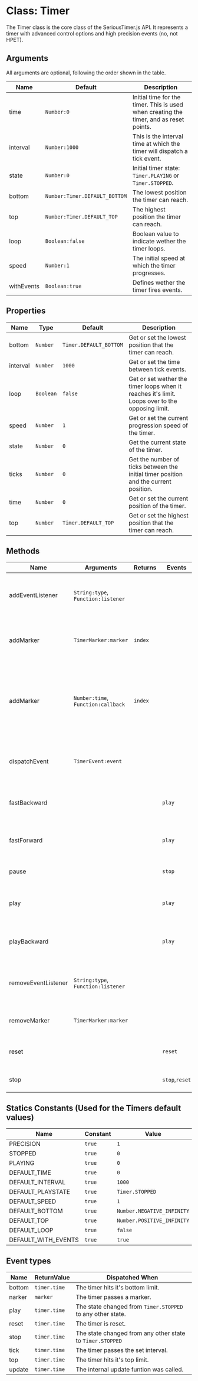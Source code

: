 # Class: Timer
The Timer class is the core class of the SeriousTimer.js API. It represents a timer with advanced control options and high precision events (no, not HPET).

## Arguments
All arguments are optional, following the order shown in the table.

Name       | Default                       | Description
-----------|-------------------------------|------------------------
time       | `Number:0`                    | Initial time for the timer. This is used when creating the timer, and as reset points.
interval   | `Number:1000`                 | This is the interval time at which the timer will dispatch a tick event.
state      | `Number:0`                    | Initial timer state: `Timer.PLAYING` or `Timer.STOPPED`.
bottom     | `Number:Timer.DEFAULT_BOTTOM` | The lowest position the timer can reach.
top        | `Number:Timer.DEFAULT_TOP`    | The highest position the timer can reach.
loop       | `Boolean:false`               | Boolean value to indicate wether the timer loops.
speed      | `Number:1`                    | The initial speed at which the timer progresses.
withEvents | `Boolean:true`                | Defines wether the timer fires events. 

## Properties
Name     | Type      | Default                 | Description
---------|-----------|-------------------------|--------------------------
bottom   | `Number`  | `Timer.DEFAULT_BOTTOM`  | Get or set the lowest position that the timer can reach.
interval | `Number`  | `1000`                  | Get or set the time between tick events.
loop     | `Boolean` | `false`                 | Get or set wether the timer loops when it reaches it's limit. Loops over to the opposing limit.
speed    | `Number`  | `1`                     | Get or set the current progression speed of the timer.
state    | `Number`  | `0`                     | Get the current state of the timer.
ticks    | `Number`  | `0`                     | Get the number of ticks between the initial timer position and the current position.
time     | `Number`  | `0`                     | Get or set the current position of the timer.
top      | `Number`  | `Timer.DEFAULT_TOP`     | Get or set the highest position that the timer can reach.

## Methods
Name                | Arguments                          | Returns | Events         | Description
--------------------|------------------------------------|---------|----------------|--------------------------
addEventListener    | `String:type`, `Function:listener` |         |                | Adds `Function:listener` to the list of listeners for events of type `String:type`.
addMarker           | `TimerMarker:marker`               | `index` |                | places `TimerMarker:marker` on the marker list, and returns the index at which it's placed.
addMarker           | `Number:time`, `Function:callback` | `index` |                | Creates a new `TimerMarker` on the marker list, and returns the index at which it's placed. Callback is stored within the marker and is called before the marker event dispatches.
dispatchEvent       | `TimerEvent:event`                 |         |                | Dispatches `TimerEvent:event` on the timer, raising all event listeners for `String:event.type`.
fastBackward        |                                    |         | `play`         | Sets `timer.speed` to `-2 * initialSpeed` and starts the timer at it's current position.
fastForward         |                                    |         | `play`         | Sets `timer.speed` to `2 * initialSpeed` and starts the timer at it's current position.
pause               |                                    |         | `stop`         | Stops the timer, but does not reset it.
play                |                                    |         | `play`         | Sets `timer.speed` to `initialSpeed` and starts the timer at it's current position.
playBackward        |                                    |         | `play`         | Sets `timer.speed` to `-1 * initialSpeed` and starts the timer at it's current position.
removeEventListener | `String:type`, `Function:listener` |         |                | Removes `Function:listener` to the list of listeners for events of type `String:type`.
removeMarker        | `TimerMarker:marker`               |         |                | Removes `TimerMarker:marker` from the list of markers.
reset               |                                    |         | `reset`        | Resets the timer to it's initial position. Does not change the state.
stop                |                                    |         | `stop`,`reset` | Stops the timer and resets it to it's initial position.

## Statics Constants (Used for the Timers default values)
Name                | Constant | Value
--------------------|----------|-----------------
PRECISION           | `true`   | `1`
STOPPED             | `true`   | `0`
PLAYING             | `true`   | `0`
DEFAULT_TIME        | `true`   | `0`
DEFAULT_INTERVAL    | `true`   | `1000`
DEFAULT_PLAYSTATE   | `true`   | `Timer.STOPPED`
DEFAULT_SPEED       | `true`   | `1`
DEFAULT_BOTTOM      | `true`   | `Number.NEGATIVE_INFINITY`
DEFAULT_TOP         | `true`   | `Number.POSITIVE_INFINITY`
DEFAULT_LOOP        | `true`   | `false`
DEFAULT_WITH_EVENTS | `true`   | `true`

## Event types
Name      | ReturnValue  | Dispatched When
----------|--------------|-----------------
bottom    | `timer.time` | The timer hits it's bottom limit.
narker    | `marker`     | The timer passes a marker.
play      | `timer.time` | The state changed from `Timer.STOPPED` to any other state.
reset     | `timer.time` | The timer is reset.
stop      | `timer.time` | The state changed from any other state to `Timer.STOPPED`
tick      | `timer.time` | The timer passes the set interval.
top       | `timer.time` | The timer hits it's top limit.
update    | `timer.time` | The internal update funtion was called.






